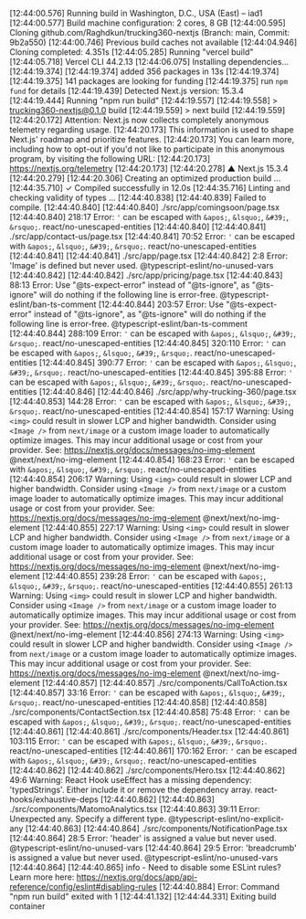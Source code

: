 [12:44:00.576] Running build in Washington, D.C., USA (East) – iad1
[12:44:00.577] Build machine configuration: 2 cores, 8 GB
[12:44:00.595] Cloning github.com/Raghdkun/trucking360-nextjs (Branch: main, Commit: 9b2a550)
[12:44:00.746] Previous build caches not available
[12:44:04.946] Cloning completed: 4.351s
[12:44:05.285] Running "vercel build"
[12:44:05.718] Vercel CLI 44.2.13
[12:44:06.075] Installing dependencies...
[12:44:19.374] 
[12:44:19.374] added 356 packages in 13s
[12:44:19.374] 
[12:44:19.375] 141 packages are looking for funding
[12:44:19.375]   run `npm fund` for details
[12:44:19.439] Detected Next.js version: 15.3.4
[12:44:19.444] Running "npm run build"
[12:44:19.557] 
[12:44:19.558] > trucking360-nextjs@0.1.0 build
[12:44:19.559] > next build
[12:44:19.559] 
[12:44:20.172] Attention: Next.js now collects completely anonymous telemetry regarding usage.
[12:44:20.173] This information is used to shape Next.js' roadmap and prioritize features.
[12:44:20.173] You can learn more, including how to opt-out if you'd not like to participate in this anonymous program, by visiting the following URL:
[12:44:20.173] https://nextjs.org/telemetry
[12:44:20.173] 
[12:44:20.278]    ▲ Next.js 15.3.4
[12:44:20.279] 
[12:44:20.306]    Creating an optimized production build ...
[12:44:35.710]  ✓ Compiled successfully in 12.0s
[12:44:35.716]    Linting and checking validity of types ...
[12:44:40.838] 
[12:44:40.839] Failed to compile.
[12:44:40.840] 
[12:44:40.840] ./src/app/comingsoon/page.tsx
[12:44:40.840] 218:17  Error: `'` can be escaped with `&apos;`, `&lsquo;`, `&#39;`, `&rsquo;`.  react/no-unescaped-entities
[12:44:40.840] 
[12:44:40.841] ./src/app/contact-us/page.tsx
[12:44:40.841] 70:52  Error: `'` can be escaped with `&apos;`, `&lsquo;`, `&#39;`, `&rsquo;`.  react/no-unescaped-entities
[12:44:40.841] 
[12:44:40.841] ./src/app/page.tsx
[12:44:40.842] 2:8  Error: 'Image' is defined but never used.  @typescript-eslint/no-unused-vars
[12:44:40.842] 
[12:44:40.842] ./src/app/pricing/page.tsx
[12:44:40.843] 88:13  Error: Use "@ts-expect-error" instead of "@ts-ignore", as "@ts-ignore" will do nothing if the following line is error-free.  @typescript-eslint/ban-ts-comment
[12:44:40.844] 203:57  Error: Use "@ts-expect-error" instead of "@ts-ignore", as "@ts-ignore" will do nothing if the following line is error-free.  @typescript-eslint/ban-ts-comment
[12:44:40.844] 288:109  Error: `'` can be escaped with `&apos;`, `&lsquo;`, `&#39;`, `&rsquo;`.  react/no-unescaped-entities
[12:44:40.845] 320:110  Error: `'` can be escaped with `&apos;`, `&lsquo;`, `&#39;`, `&rsquo;`.  react/no-unescaped-entities
[12:44:40.845] 390:77  Error: `'` can be escaped with `&apos;`, `&lsquo;`, `&#39;`, `&rsquo;`.  react/no-unescaped-entities
[12:44:40.845] 395:88  Error: `'` can be escaped with `&apos;`, `&lsquo;`, `&#39;`, `&rsquo;`.  react/no-unescaped-entities
[12:44:40.846] 
[12:44:40.846] ./src/app/why-trucking-360/page.tsx
[12:44:40.853] 144:28  Error: `'` can be escaped with `&apos;`, `&lsquo;`, `&#39;`, `&rsquo;`.  react/no-unescaped-entities
[12:44:40.854] 157:17  Warning: Using `<img>` could result in slower LCP and higher bandwidth. Consider using `<Image />` from `next/image` or a custom image loader to automatically optimize images. This may incur additional usage or cost from your provider. See: https://nextjs.org/docs/messages/no-img-element  @next/next/no-img-element
[12:44:40.854] 168:23  Error: `'` can be escaped with `&apos;`, `&lsquo;`, `&#39;`, `&rsquo;`.  react/no-unescaped-entities
[12:44:40.854] 206:17  Warning: Using `<img>` could result in slower LCP and higher bandwidth. Consider using `<Image />` from `next/image` or a custom image loader to automatically optimize images. This may incur additional usage or cost from your provider. See: https://nextjs.org/docs/messages/no-img-element  @next/next/no-img-element
[12:44:40.855] 227:17  Warning: Using `<img>` could result in slower LCP and higher bandwidth. Consider using `<Image />` from `next/image` or a custom image loader to automatically optimize images. This may incur additional usage or cost from your provider. See: https://nextjs.org/docs/messages/no-img-element  @next/next/no-img-element
[12:44:40.855] 239:28  Error: `'` can be escaped with `&apos;`, `&lsquo;`, `&#39;`, `&rsquo;`.  react/no-unescaped-entities
[12:44:40.855] 261:13  Warning: Using `<img>` could result in slower LCP and higher bandwidth. Consider using `<Image />` from `next/image` or a custom image loader to automatically optimize images. This may incur additional usage or cost from your provider. See: https://nextjs.org/docs/messages/no-img-element  @next/next/no-img-element
[12:44:40.856] 274:13  Warning: Using `<img>` could result in slower LCP and higher bandwidth. Consider using `<Image />` from `next/image` or a custom image loader to automatically optimize images. This may incur additional usage or cost from your provider. See: https://nextjs.org/docs/messages/no-img-element  @next/next/no-img-element
[12:44:40.857] 
[12:44:40.857] ./src/components/CallToAction.tsx
[12:44:40.857] 33:16  Error: `'` can be escaped with `&apos;`, `&lsquo;`, `&#39;`, `&rsquo;`.  react/no-unescaped-entities
[12:44:40.858] 
[12:44:40.858] ./src/components/ContactSection.tsx
[12:44:40.858] 75:48  Error: `'` can be escaped with `&apos;`, `&lsquo;`, `&#39;`, `&rsquo;`.  react/no-unescaped-entities
[12:44:40.861] 
[12:44:40.861] ./src/components/Header.tsx
[12:44:40.861] 103:115  Error: `'` can be escaped with `&apos;`, `&lsquo;`, `&#39;`, `&rsquo;`.  react/no-unescaped-entities
[12:44:40.861] 170:162  Error: `'` can be escaped with `&apos;`, `&lsquo;`, `&#39;`, `&rsquo;`.  react/no-unescaped-entities
[12:44:40.862] 
[12:44:40.862] ./src/components/Hero.tsx
[12:44:40.862] 49:6  Warning: React Hook useEffect has a missing dependency: 'typedStrings'. Either include it or remove the dependency array.  react-hooks/exhaustive-deps
[12:44:40.862] 
[12:44:40.863] ./src/components/MatomoAnalytics.tsx
[12:44:40.863] 39:11  Error: Unexpected any. Specify a different type.  @typescript-eslint/no-explicit-any
[12:44:40.863] 
[12:44:40.864] ./src/components/NotificationPage.tsx
[12:44:40.864] 28:5  Error: 'header' is assigned a value but never used.  @typescript-eslint/no-unused-vars
[12:44:40.864] 29:5  Error: 'breadcrumb' is assigned a value but never used.  @typescript-eslint/no-unused-vars
[12:44:40.864] 
[12:44:40.865] info  - Need to disable some ESLint rules? Learn more here: https://nextjs.org/docs/app/api-reference/config/eslint#disabling-rules
[12:44:40.884] Error: Command "npm run build" exited with 1
[12:44:41.132] 
[12:44:44.331] Exiting build container